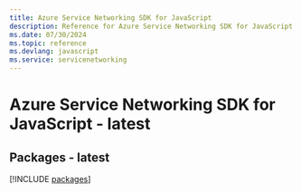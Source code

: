```yaml
---
title: Azure Service Networking SDK for JavaScript
description: Reference for Azure Service Networking SDK for JavaScript
ms.date: 07/30/2024
ms.topic: reference
ms.devlang: javascript
ms.service: servicenetworking
---
```

# Azure Service Networking SDK for JavaScript - latest
## Packages - latest
[!INCLUDE [packages](service-networking-index.md)]
